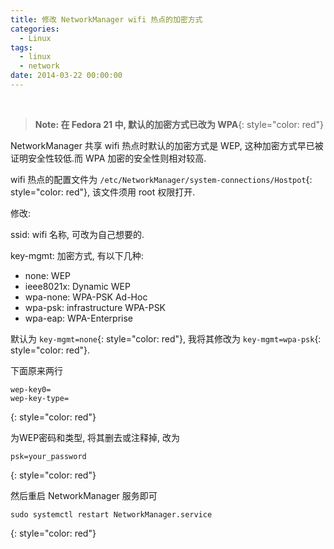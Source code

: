 ```yaml
---
title: 修改 NetworkManager wifi 热点的加密方式
categories:
  - Linux
tags:
  - linux
  - network
date: 2014-03-22 00:00:00
---
```


<br />

> **Note: 在 Fedora 21 中, 默认的加密方式已改为 WPA**{: style="color: red"}

NetworkManager 共享 wifi 热点时默认的加密方式是 WEP, 这种加密方式早已被证明安全性较低.而 WPA 加密的安全性则相对较高.

wifi 热点的配置文件为 `/etc/NetworkManager/system-connections/Hostpot`{: style="color: red"}, 该文件须用 root 权限打开.

修改:

ssid: wifi 名称, 可改为自己想要的.

key-mgmt: 加密方式, 有以下几种:

+ none: WEP
+ ieee8021x: Dynamic WEP
+ wpa-none: WPA-PSK Ad-Hoc
+ wpa-psk: infrastructure WPA-PSK
+ wpa-eap: WPA-Enterprise

默认为 `key-mgmt=none`{: style="color: red"}, 我将其修改为 `key-mgmt=wpa-psk`{: style="color: red"}.

下面原来两行

```
wep-key0=
wep-key-type=
```
{: style="color: red"}

为WEP密码和类型, 将其删去或注释掉, 改为

```
psk=your_password
```
{: style="color: red"}

然后重启 NetworkManager 服务即可

~~~
sudo systemctl restart NetworkManager.service
~~~
{: style="color: red"}

  <br />
